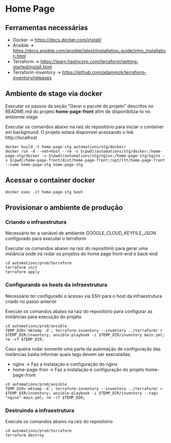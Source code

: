 # Home Page

## Ferramentas necessárias
* Docker -> https://docs.docker.com/install/
* Ansible -> https://docs.ansible.com/ansible/latest/installation_guide/intro_installation.html
* Terraform -> https://learn.hashicorp.com/terraform/getting-started/install.html
* Terraform-inventory -> https://github.com/adammck/terraform-inventory/releases

## Ambiente de stage via docker

Executar os passos da seção "Gerar o pacote do projeto" descritos no README.md do projeto **home-page-front** afim de disponibiliza-lo no ambiente stage

Executar os comandos abaixo na raiz do repositório para iniciar o container em background. O projeto estará disponível acessando o link http://localhost
```
docker build -t home-page-stg automations/stg/docker/
docker run -d --net=host --rm -v $(pwd)/automations/stg/docker:/home-page-stg/docker -v $(pwd)/automations/stg/nginx:/home-page-stg/nginx -v $(pwd)/home-page-front/dist/home-page-front:/opt/ltt/home-page-front --name home-page-stg home-page-stg
```

## Acessar o container docker
```
docker exec -it home-page-stg bash
```

## Provisionar o ambiente de produção

### Criando o infraestrutura

Necessário ter a variável de ambiente GOOGLE_CLOUD_KEYFILE_JSON configurado para executar o terraform

Executar os comandos abaixo na raiz do repositório para gerar uma instância onde irá rodar os projetos do home page front-end e back-end
```
cd automations/prod/terraform
terraform init
terraform apply
```

### Configurando os hosts da infraestrutura

Necessário ter configurado o acesso via SSH para o host da infraestrutura criado no passo anterior

Execute os comandos abaixo na raiz do repositório para configurar as instâncias para execução do projeto
```
cd automations/prod/ansible
TEMP_DIR=`mktemp -d`; terraform-inventory --inventory ../terraform/ > $TEMP_DIR/inventory; ansible-playbook -i $TEMP_DIR/inventory main.yml; rm -rf $TEMP_DIR;
```

Caso queira rodar somente uma parte da automação de configuração das instâncias basta informar quais tags devem ser executadas:

* nginx -> Faz a instalação e configuração do nginx
* home-page-fron -> Faz a instalação e configuração do projeto home-page-front

```
cd automations/prod/ansible
TEMP_DIR=`mktemp -d`; terraform-inventory --inventory ../terraform/ > $TEMP_DIR/inventory; ansible-playbook -i $TEMP_DIR/inventory --tags "nginx" main.yml; rm -rf $TEMP_DIR;
```

### Destruindo a infraestrutura

Execute os comandos abaixo na raiz do repositório
```
cd automations/prod/terraform
terraform destroy
``` 